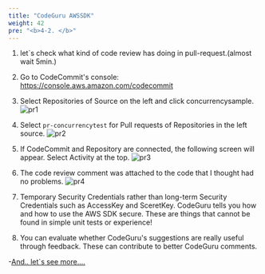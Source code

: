 ```yaml
---
title: "CodeGuru AWSSDK"
weight: 42
pre: "<b>4-2. </b>"
---
```


1. let`s check what kind of code review has doing in pull-request.(almost wait 5min.)

1. Go to CodeCommit's console: https://console.aws.amazon.com/codecommit
    
1. Select Repositories of Source on the left and click concurrencysample.
    ![pr1](/images/pc-codecommit-select.png)

1. Select `pr-concurrencytest` for Pull requests of Repositories in the left source.
    ![pr2](/images/pr-solve-select.png)

1. If CodeCommit and Repository are connected, the following screen will appear. Select Activity at the top.
    ![pr3](/images/pr-solve-comment.png)

1. The code review comment was attached to the code that I thought had no problems.
    ![pr4](/images/pr-awssdk2.png)

1. Temporary Security Credentials rather than long-term Security Credentials such as AccessKey and SceretKey. CodeGuru tells you how and how to use the AWS SDK secure. These are things that cannot be found in simple unit tests or experience!

1. You can evaluate whether CodeGuru's suggestions are really useful through feedback. These can contribute to better CodeGuru comments.


-[And.. let`s see more....](/en/codegurupr/solve-concurrency)    